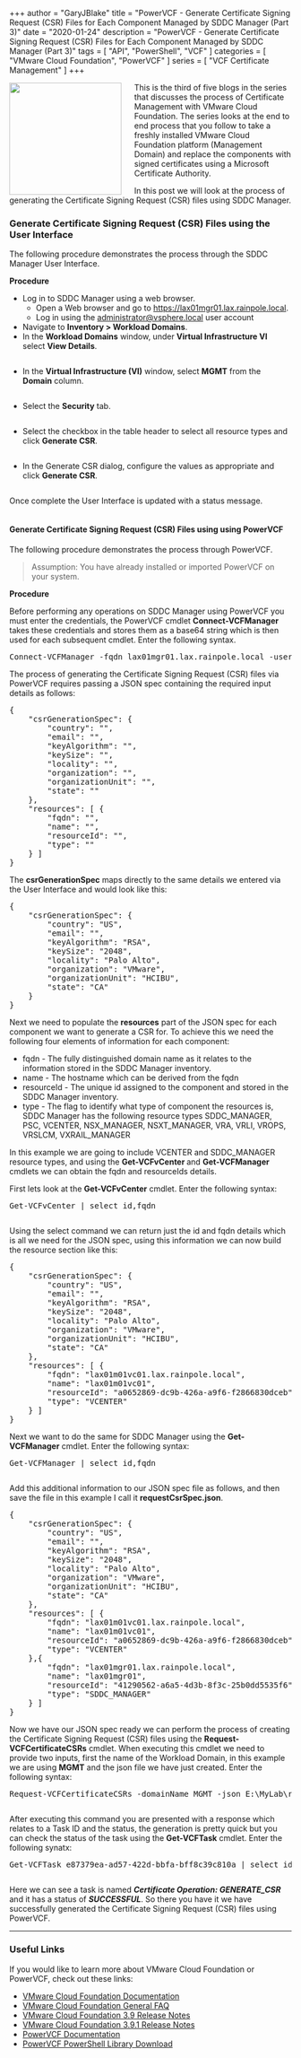 +++
author = "GaryJBlake"
title = "PowerVCF - Generate Certificate Signing Request (CSR) Files for Each Component Managed by SDDC Manager (Part 3)"
date = "2020-01-24"
description = "PowerVCF - Generate Certificate Signing Request (CSR) Files for Each Component Managed by SDDC Manager (Part 3)"
tags = [
    "API",
    "PowerShell",
    "VCF"
]
categories = [
    "VMware Cloud Foundation",
    "PowerVCF"
]
series = [
    "VCF Certificate Management"
]
+++

<img align="left" width="200" height="200" src="/images/powervcf-color-transparent.webp" style="float:left; padding-right:20px" >

This is the third of five blogs in the series that discusses the process of Certificate Management with VMware Cloud Foundation. The series looks at the end to end process that you follow to take a freshly installed VMware Cloud Foundation platform (Management Domain) and replace the components with signed certificates using a Microsoft Certificate Authority.

In this post we will look at the process of generating the Certificate Signing Request (CSR) files using SDDC Manager.
### Generate Certificate Signing Request (CSR) Files using the User Interface

The following procedure demonstrates the process through the SDDC Manager User Interface.

**Procedure**

<!-- wp:list -->
<ul><li>Log in to SDDC Manager using a web browser.<ul><li>Open a Web browser and go to&nbsp;<a href="https://lax01vcf01.lax.rainpole.local/">https://lax01mgr01.lax.rainpole.local</a>.</li><li>Log in using the <a href="mailto:administrator@vsphere.local">administrator@vsphere.local</a> user account</li></ul></li><li>Navigate to <strong>Inventory &gt; Workload Domains</strong>.</li><li>In the <strong>Workload Domains</strong> window, under <strong>Virtual Infrastructure VI</strong> select <strong>View Details</strong>.</li></ul>
<!-- /wp:list -->

<!-- wp:image {"id":210,"sizeSlug":"large"} -->
<figure class="wp-block-image size-large"><img src="https://mycloudyworldcom.files.wordpress.com/2020/01/image-11.png?w=1024" alt="" class="wp-image-210"/></figure>
<!-- /wp:image -->

<!-- wp:list -->
<ul><li>In the <strong>Virtual Infrastructure (VI)</strong> window, select <strong>MGMT</strong> from the <strong>Domain</strong> column.</li></ul>
<!-- /wp:list -->

<!-- wp:image {"id":211,"sizeSlug":"large"} -->
<figure class="wp-block-image size-large"><img src="https://mycloudyworldcom.files.wordpress.com/2020/01/image-12.png?w=1024" alt="" class="wp-image-211"/></figure>
<!-- /wp:image -->

<!-- wp:list -->
<ul><li>Select the <strong>Security</strong> tab.</li></ul>
<!-- /wp:list -->

<!-- wp:image {"id":212,"sizeSlug":"large"} -->
<figure class="wp-block-image size-large"><img src="https://mycloudyworldcom.files.wordpress.com/2020/01/image-13.png?w=1024" alt="" class="wp-image-212"/></figure>
<!-- /wp:image -->

<!-- wp:list -->
<ul><li>Select the checkbox in the table header to select all resource types and click <strong>Generate CSR</strong>.</li></ul>
<!-- /wp:list -->

<!-- wp:image {"id":214,"sizeSlug":"large"} -->
<figure class="wp-block-image size-large"><img src="https://mycloudyworldcom.files.wordpress.com/2020/01/image-14.png?w=1024" alt="" class="wp-image-214"/></figure>
<!-- /wp:image -->

<!-- wp:list -->
<ul><li>In the Generate CSR dialog, configure the values as appropriate and click <strong>Generate CSR</strong>.</li></ul>
<!-- /wp:list -->

<!-- wp:image {"id":220,"sizeSlug":"large"} -->
<figure class="wp-block-image size-large"><img src="https://mycloudyworldcom.files.wordpress.com/2020/01/image-16.png?w=497" alt="" class="wp-image-220"/></figure>
<!-- /wp:image -->

<!-- wp:paragraph -->
<p>Once complete the User Interface is updated with a status message.</p>
<!-- /wp:paragraph -->

<!-- wp:image {"id":238,"sizeSlug":"large"} -->
<figure class="wp-block-image size-large"><img src="https://mycloudyworldcom.files.wordpress.com/2020/01/image-22.png?w=1024" alt="" class="wp-image-238"/></figure>
<!-- /wp:image -->

<!-- wp:heading {"level":4} -->
<h4>Generate Certificate Signing Request (CSR) Files using using PowerVCF</h4>
<!-- /wp:heading -->

<!-- wp:paragraph -->
<p>The following procedure demonstrates the process through PowerVCF.</p>
<!-- /wp:paragraph -->

<!-- wp:quote -->
<blockquote class="wp-block-quote"><p>Assumption: You have already installed or imported PowerVCF on your system.</p></blockquote>
<!-- /wp:quote -->

<!-- wp:paragraph -->
<p><strong>Procedure</strong></p>
<!-- /wp:paragraph -->

<!-- wp:paragraph -->
<p>Before performing any operations on SDDC Manager using PowerVCF you must enter the credentials, the PowerVCF cmdlet <strong>Connect-VCFManager</strong> takes these credentials and stores them as a base64 string which is then used for each subsequent cmdlet. Enter the following syntax.</p>
<!-- /wp:paragraph -->

<!-- wp:syntaxhighlighter/code {"language":"powershell","lineNumbers":false,"makeURLsClickable":false} -->
<pre class="wp-block-syntaxhighlighter-code">Connect-VCFManager -fqdn lax01mgr01.lax.rainpole.local -username admin -password "VMw@re1!"</pre>
<!-- /wp:syntaxhighlighter/code -->

<!-- wp:paragraph -->
<p>The process of generating the Certificate Signing Request (CSR) files via PowerVCF requires passing a JSON spec containing the required input details as follows:</p>
<!-- /wp:paragraph -->

<!-- wp:syntaxhighlighter/code {"language":"groovy","lineNumbers":false,"makeURLsClickable":false} -->
<pre class="wp-block-syntaxhighlighter-code">{
    "csrGenerationSpec": {
        "country": "",
        "email": "",
        "keyAlgorithm": "",
        "keySize": "",
        "locality": "",
        "organization": "",
        "organizationUnit": "",
        "state": ""
    },
    "resources": [ {
        "fqdn": "",
        "name": "",
        "resourceId": "",
        "type": ""
    } ]
}</pre>
<!-- /wp:syntaxhighlighter/code -->

<!-- wp:paragraph -->
<p>The <strong>csrGenerationSpec</strong> maps directly to the same details we entered via the User Interface and would look like this:</p>
<!-- /wp:paragraph -->

<!-- wp:syntaxhighlighter/code {"language":"groovy","lineNumbers":false,"makeURLsClickable":false} -->
<pre class="wp-block-syntaxhighlighter-code">{
    "csrGenerationSpec": {
        "country": "US",
        "email": "",
        "keyAlgorithm": "RSA",
        "keySize": "2048",
        "locality": "Palo Alto",
        "organization": "VMware",
        "organizationUnit": "HCIBU",
        "state": "CA"
    }
}</pre>
<!-- /wp:syntaxhighlighter/code -->

<!-- wp:paragraph -->
<p>Next we need to populate the <strong>resources</strong> part of the JSON spec for each component we want to generate a CSR for. To achieve this we need the following four elements of information for each component:</p>
<!-- /wp:paragraph -->

<!-- wp:list -->
<ul><li>fqdn - The fully distinguished domain name as it relates to the information stored in the SDDC Manager inventory.</li><li>name - The hostname which can be derived from the fqdn</li><li>resourceId - The unique id assigned to the component and stored in the SDDC Manager inventory.</li><li>type - The flag to identify what type of component the resources is, SDDC Manager has the following resource types SDDC_MANAGER, PSC, VCENTER, NSX_MANAGER, NSXT_MANAGER, VRA, VRLI, VROPS, VRSLCM, VXRAIL_MANAGER</li></ul>
<!-- /wp:list -->

<!-- wp:paragraph -->
<p>In this example we are going to include VCENTER and SDDC_MANAGER resource types, and using the <strong>Get-VCFvCenter </strong>and <strong>Get-VCFManager </strong>cmdlets we can obtain the fqdn and resourceIds details.</p>
<!-- /wp:paragraph -->

<!-- wp:paragraph -->
<p>First lets look at the <strong>Get-VCFvCenter</strong> cmdlet. Enter the following syntax:</p>
<!-- /wp:paragraph -->

<!-- wp:syntaxhighlighter/code {"language":"powershell","lineNumbers":false,"makeURLsClickable":false} -->
<pre class="wp-block-syntaxhighlighter-code">Get-VCFvCenter | select id,fqdn</pre>
<!-- /wp:syntaxhighlighter/code -->

<!-- wp:image {"id":227,"sizeSlug":"large"} -->
<figure class="wp-block-image size-large"><img src="https://mycloudyworldcom.files.wordpress.com/2020/01/image-18.png?w=893" alt="" class="wp-image-227"/></figure>
<!-- /wp:image -->

<!-- wp:paragraph -->
<p>Using the select command we can return just the id and fqdn details which is all we need for the JSON spec, using this information we can now build the resource section like this:</p>
<!-- /wp:paragraph -->

<!-- wp:syntaxhighlighter/code {"language":"groovy","lineNumbers":false,"makeURLsClickable":false} -->
<pre class="wp-block-syntaxhighlighter-code">{
    "csrGenerationSpec": {
        "country": "US",
        "email": "",
        "keyAlgorithm": "RSA",
        "keySize": "2048",
        "locality": "Palo Alto",
        "organization": "VMware",
        "organizationUnit": "HCIBU",
        "state": "CA"
    },
    "resources": [ {
        "fqdn": "lax01m01vc01.lax.rainpole.local",
        "name": "lax01m01vc01",
        "resourceId": "a0652869-dc9b-426a-a9f6-f2866830dceb",
        "type": "VCENTER"
    } ]
}</pre>
<!-- /wp:syntaxhighlighter/code -->

<!-- wp:paragraph -->
<p>Next we want to do the same for SDDC Manager using the <strong>Get-VCFManager</strong> cmdlet. Enter the following syntax:</p>
<!-- /wp:paragraph -->

<!-- wp:syntaxhighlighter/code {"language":"powershell","lineNumbers":false,"makeURLsClickable":false} -->
<pre class="wp-block-syntaxhighlighter-code">Get-VCFManager | select id,fqdn</pre>
<!-- /wp:syntaxhighlighter/code -->

<!-- wp:image {"id":228,"sizeSlug":"large"} -->
<figure class="wp-block-image size-large"><img src="https://mycloudyworldcom.files.wordpress.com/2020/01/image-19.png?w=894" alt="" class="wp-image-228"/></figure>
<!-- /wp:image -->

<!-- wp:paragraph -->
<p>Add this additional information to our JSON spec file as follows, and then save the file in this example I call it <strong>requestCsrSpec.json</strong>.</p>
<!-- /wp:paragraph -->

<!-- wp:syntaxhighlighter/code {"language":"groovy","lineNumbers":false,"makeURLsClickable":false} -->
<pre class="wp-block-syntaxhighlighter-code">{
    "csrGenerationSpec": {
        "country": "US",
        "email": "",
        "keyAlgorithm": "RSA",
        "keySize": "2048",
        "locality": "Palo Alto",
        "organization": "VMware",
        "organizationUnit": "HCIBU",
        "state": "CA"
    },
    "resources": [ {
        "fqdn": "lax01m01vc01.lax.rainpole.local",
        "name": "lax01m01vc01",
        "resourceId": "a0652869-dc9b-426a-a9f6-f2866830dceb",
        "type": "VCENTER"
    },{
        "fqdn": "lax01mgr01.lax.rainpole.local",
        "name": "lax01mgr01",
        "resourceId": "41290562-a6a5-4d3b-8f3c-25b0dd5535f6",
        "type": "SDDC_MANAGER" 
    } ]
}</pre>
<!-- /wp:syntaxhighlighter/code -->

<!-- wp:paragraph -->
<p>Now we have our JSON spec ready we can perform the process of creating the Certificate Signing Request (CSR) files using the <strong>Request-VCFCertificateCSRs</strong> cmdlet. When executing this cmdlet we need to provide two inputs, first the name of the Workload Domain, in this example we are using <strong>MGMT</strong> and the json file we have just created. Enter the following syntax:</p>
<!-- /wp:paragraph -->

<!-- wp:syntaxhighlighter/code {"language":"powershell","lineNumbers":false,"makeURLsClickable":false} -->
<pre class="wp-block-syntaxhighlighter-code">Request-VCFCertificateCSRs -domainName MGMT -json E:\MyLab\requestCsrSpec.json</pre>
<!-- /wp:syntaxhighlighter/code -->

<!-- wp:image {"id":234,"sizeSlug":"large"} -->
<figure class="wp-block-image size-large"><img src="https://mycloudyworldcom.files.wordpress.com/2020/01/image-20.png?w=792" alt="" class="wp-image-234"/></figure>
<!-- /wp:image -->

<!-- wp:paragraph -->
<p>After executing this command you are presented with a response which relates to a  Task ID and the status, the generation is pretty quick but you can check the status of the task using the <strong>Get-VCFTask</strong> cmdlet. Enter the following synatx:</p>
<!-- /wp:paragraph -->

<!-- wp:syntaxhighlighter/code {"language":"powershell","lineNumbers":false,"makeURLsClickable":false} -->
<pre class="wp-block-syntaxhighlighter-code">Get-VCFTask e87379ea-ad57-422d-bbfa-bff8c39c810a | select id,name,status</pre>
<!-- /wp:syntaxhighlighter/code -->

<!-- wp:image {"id":236,"sizeSlug":"large"} -->
<figure class="wp-block-image size-large"><img src="https://mycloudyworldcom.files.wordpress.com/2020/01/image-21.png?w=994" alt="" class="wp-image-236"/></figure>
<!-- /wp:image -->

<!-- wp:paragraph -->
<p>Here we can see a task is named <strong><em>Certificate Operation: GENERATE_CSR</em></strong> and it has a status of <strong><em>SUCCESSFUL</em></strong>. So there you have it we have successfully generated the Certificate Signing Request (CSR) files using PowerVCF.</p>
<!-- /wp:paragraph -->

- - -
### Useful Links

If you would like to learn more about VMware Cloud Foundation or PowerVCF, check out these links:

* [VMware Cloud Foundation Documentation](https://docs.vmware.com/en/VMware-Cloud-Foundation/)
* [VMware Cloud Foundation General FAQ](https://www.vmware.com/content/dam/digitalmarketing/vmware/en/pdf/datasheet/products/vmware-cloud-foundation-faq.pdf)
* [VMware Cloud Foundation 3.9 Release Notes](https://docs.vmware.com/en/VMware-Cloud-Foundation/3.9/rn/VMware-Cloud-Foundation-39-Release-Notes.html)
* [VMware Cloud Foundation 3.9.1 Release Notes](https://docs.vmware.com/en/VMware-Cloud-Foundation/3.9.1/rn/VMware-Cloud-Foundation-391-Release-Notes.html)
* [PowerVCF Documentation](https://powervcf.readthedocs.io/en/latest/)
* [PowerVCF PowerShell Library Download](https://www.powershellgallery.com/packages/PowerVCF)